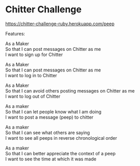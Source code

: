 <h1>Chitter Challenge</h1>

https://chitter-challenge-ruby.herokuapp.com/peep <br>

Features: <br>

As a Maker <br>
So that I can post messages on Chitter as me <br>
I want to sign up for Chitter <br>

As a Maker <br>
So that I can post messages on Chitter as me <br>
I want to log in to Chitter <br>

As a Maker <br>
So that I can avoid others posting messages on Chitter as me <br>
I want to log out of Chitter <br>

As a maker <br>
So that I can let people know what I am doing <br>
I want to post a message (peep) to chitter <br>

As a maker <br>
So that I can see what others are saying <br>
I want to see all peeps in reverse chronological order <br>

As a maker <br>
So that I can better appreciate the context of a peep <br>
I want to see the time at which it was made <br>

